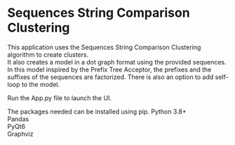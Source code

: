 # Sequences String Comparison Clustering
This application uses the Sequences String Comparison Clustering algorithm to create clusters.  
It also creates a model in a dot graph format using the provided sequences. In this model inspired by the Prefix Tree Acceptor, the prefixes and the suffixes of the sequences are factorized. There is also an option to add self-loop to the model.

Run the App.py file to launch the UI.  

The packages needed can be installed using pip.
Python 3.8+  
Pandas  
PyQt6  
Graphviz  
